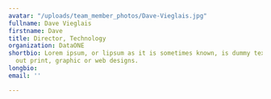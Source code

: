 ```yaml
---
avatar: "/uploads/team_member_photos/Dave-Vieglais.jpg"
fullname: Dave Vieglais
firstname: Dave
title: Director, Technology
organization: DataONE
shortbio: Lorem ipsum, or lipsum as it is sometimes known, is dummy text used in laying
  out print, graphic or web designs.
longbio: 
email: ''

---
```

